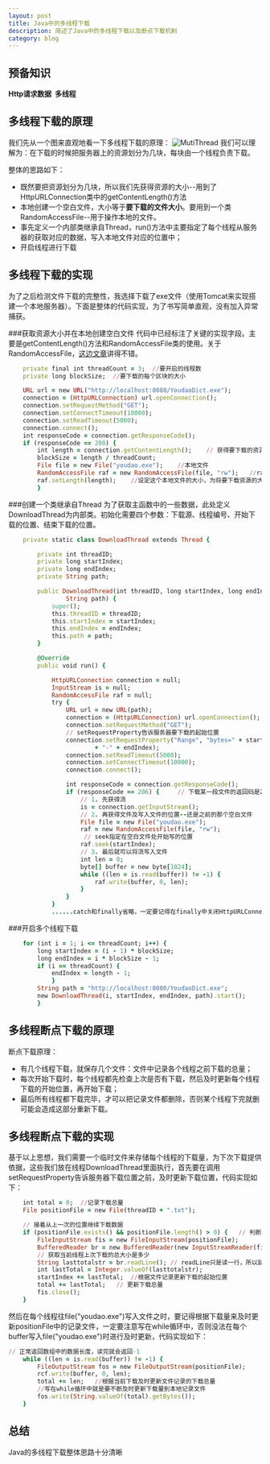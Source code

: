 ```yaml
---
layout: post
title: Java中的多线程下载
description: 简述了Java中的多线程下载以及断点下载机制
category: blog
---
```


## 预备知识
**Http请求数据**&ensp;**多线程**

## 多线程下载的原理
我们先从一个图来直观地看一下多线程下载的原理：
![MutiThread](/images/other/mutithread-illustradate.jpg)
我们可以理解为：在下载的时候把服务器上的资源划分为几块，每块由一个线程负责下载。

整体的思路如下：

* 既然要把资源划分为几块，所以我们先获得资源的大小--用到了HttpURLConnection类中的getContentLength()方法
* 本地创建一个空白文件，大小等于**要下载的文件大小**。要用到一个类RandomAccessFile--用于操作本地的文件。
* 事先定义一个内部类继承自Thread，run()方法中主要指定了每个线程从服务器的获取对应的数据，写入本地文件对应的位置中；
* 开启线程进行下载

## 多线程下载的实现
为了之后检测文件下载的完整性，我选择下载了exe文件（使用Tomcat来实现搭建一个本地服务器）。下面是整体的代码实现，为了书写简单直观，没有加入异常捕获。

###获取资源大小并在本地创建空白文件
代码中已经标注了关键的实现字段。主要是getContentLength()方法和RandomAccessFile类的使用。关于RandomAccessFile，[这边文章][1]讲得不错。

```ruby
	private final int threadCount = 3;  //要开启的线程数
	private long blockSize;  //要下载的每个区块的大小

	URL url = new URL("http://localhost:8080/YoudaoDict.exe");
	connection = (HttpURLConnection) url.openConnection();
	connection.setRequestMethod("GET");
	connection.setConnectTimeout(10000);
	connection.setReadTimeout(5000);
	connection.connect();
	int responseCode = connection.getResponseCode();
	if (responseCode == 200) {
		int length = connection.getContentLength();    // 获得要下载的资源的大小
		blockSize = length / threadCount; 
		File file = new File("youdao.exe");    //本地文件
		RandomAccessFile raf = new RandomAccessFile(file, "rw");   //raf来操作本地文件,rw是可读可写
		raf.setLength(length);    //设定这个本地文件的大小，为将要下载资源的大小
		}
```

###创建一个类继承自Thread
为了获取主函数中的一些数据，此处定义DownloadThread为内部类。初始化需要四个参数：下载源、线程编号、开始下载的位置、结束下载的位置。

```ruby
	private static class DownloadThread extends Thread {

		private int threadID;
		private long startIndex;
		private long endIndex;
		private String path;

		public DownloadThread(int threadID, long startIndex, long endIndex,
				String path) {
			super();
			this.threadID = threadID;
			this.startIndex = startIndex;
			this.endIndex = endIndex;
			this.path = path;
		}

		@Override
		public void run() {

			HttpURLConnection connection = null;
			InputStream is = null;
			RandomAccessFile raf = null;
			try {
				URL url = new URL(path);
				connection = (HttpURLConnection) url.openConnection();
				connection.setRequestMethod("GET");
				// setRequestProperty告诉服务器要下载的起始位置
				connection.setRequestProperty("Range", "bytes=" + startIndex
						+ "-" + endIndex);
				connection.setReadTimeout(5000);
				connection.setConnectTimeout(10000);
				connection.connect();

				int responseCode = connection.getResponseCode();
				if (responseCode == 206) {     // 下载某一段文件的返回码是206
					// 1. 先获得流
					is = connection.getInputStream();
					// 2. 再获得文件及写入文件的位置--还是之前的那个空白文件
					File file = new File("youdao.exe");
					raf = new RandomAccessFile(file, "rw");
					 // seek指定在空白文件处开始写的位置
					raf.seek(startIndex);
					// 3. 最后就可以将流写入文件
					int len = 0;
					byte[] buffer = new byte[1024];
					while ((len = is.read(buffer)) != -1) { 
						raf.write(buffer, 0, len);
					}
				}
			}
			......catch和finally省略，一定要记得在finally中关闭HttpURLConnection、InputStream、RandomAccessFile。
```

###开启多个线程下载
```ruby
	for (int i = 1; i <= threadCount; i++) {
		long startIndex = (i - 1) * blockSize;
		long endIndex = i * blockSize - 1;
		if (i == threadCount) {
			endIndex = length - 1;
			}
		String path = "http://localhost:8080/YoudaoDict.exe";
		new DownloadThread(i, startIndex, endIndex, path).start();
		}
```

## 多线程断点下载的原理
断点下载原理：

* 有几个线程下载，就保存几个文件：文件中记录各个线程之前下载的总量；
* 每次开始下载时，每个线程都先检查上次是否有下载，然后及时更新每个线程下载的开始位置，再开始下载；
* 最后所有线程都下载完毕，才可以把记录文件都删除，否则某个线程下完就删可能会造成这部分重新下载。

## 多线程断点下载的实现
基于以上思想，我们需要一个临时文件来存储每个线程的下载量，为下次下载提供依据，这些我们放在线程DownloadThread里面执行，首先要在调用setRequestProperty告诉服务器下载位置之前，及时更新下载位置，代码实现如下：

```ruby
	int total = 0;  //记录下载总量
	File positionFile = new File(threadID + ".txt");

	// 接着从上一次的位置继续下载数据
	if (positionFile.exists() && positionFile.length() > 0) {   // 判断是否有记录
		FileInputStream fis = new FileInputStream(positionFile);
		BufferedReader br = new BufferedReader(new InputStreamReader(fis));
		// 获取当前线程上次下载的总大小是多少
		String lasttotalstr = br.readLine(); // readLine只是读一行，所以就是直接读出来了
		int lastTotal = Integer.valueOf(lasttotalstr);
		startIndex += lastTotal;  //根据文件记录更新下载的起始位置
		total += lastTotal;   // 更新下载总量
		fis.close();
	}
```
然后在每个线程往file("youdao.exe")写入文件之时，要记得根据下载量来及时更新positionFile中的记录文件，一定要注意写在while循环中，否则没法在每个buffer写入file("youdao.exe")时进行及时更新，代码实现如下：

```ruby
// 正常返回数组中的数据长度，读完就会返回-1
	while ((len = is.read(buffer)) != -1) {
		FileOutputStream fos = new FileOutputStream(positionFile);
		rcf.write(buffer, 0, len);
		total += len;   //根据当前下载及时更新文件记录的下载总量
		//写在while循环中就是要不断及时更新下载量到本地记录文件
		fos.write(String.valueOf(total).getBytes());
	}
```

## 总结
Java的多线程下载整体思路十分清晰



[1]: http://blog.csdn.net/akon_vm/article/details/7429245  "Java RandomAccessFile用法"
[2]: http://www.taobao.com  "跳往淘宝"